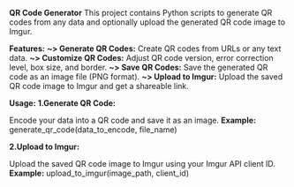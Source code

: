 **QR Code Generator**
This project contains Python scripts to generate QR codes from any data and optionally upload the generated QR code image to Imgur.

**Features:**
**~> Generate QR Codes:** Create QR codes from URLs or any text data.
**~> Customize QR Codes:** Adjust QR code version, error correction level, box size, and border.
**~> Save QR Codes:** Save the generated QR code as an image file (PNG format).
**~> Upload to Imgur:** Upload the saved QR code image to Imgur and get a shareable link.

**Usage:**
**1.Generate QR Code:**

Encode your data into a QR code and save it as an image.
**Example:** generate_qr_code(data_to_encode, file_name)

**2.Upload to Imgur:**

Upload the saved QR code image to Imgur using your Imgur API client ID.
**Example:** upload_to_imgur(image_path, client_id)
